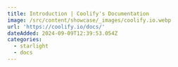 ```yaml
---
title: Introduction | Coolify's Documentation
image: /src/content/showcase/_images/coolify.io.webp
url: 'https://coolify.io/docs/'
dateAdded: 2024-09-09T12:39:53.054Z
categories:
  - starlight
  - docs
---
```



